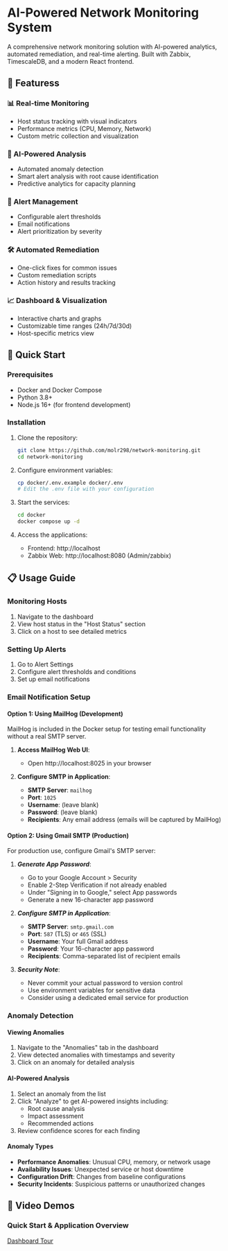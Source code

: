 # AI-Powered Network Monitoring System

A comprehensive network monitoring solution with AI-powered analytics, automated remediation, and real-time alerting. Built with Zabbix, TimescaleDB, and a modern React frontend.

## 🌟 Featuress

### 📊 Real-time Monitoring
- Host status tracking with visual indicators
- Performance metrics (CPU, Memory, Network)
- Custom metric collection and visualization

### 🤖 AI-Powered Analysis
- Automated anomaly detection
- Smart alert analysis with root cause identification
- Predictive analytics for capacity planning

### 🔔 Alert Management
- Configurable alert thresholds
- Email notifications
- Alert prioritization by severity

### 🛠️ Automated Remediation
- One-click fixes for common issues
- Custom remediation scripts
- Action history and results tracking

### 📈 Dashboard & Visualization
- Interactive charts and graphs
- Customizable time ranges (24h/7d/30d)
- Host-specific metrics view

## 🚀 Quick Start

### Prerequisites
- Docker and Docker Compose
- Python 3.8+
- Node.js 16+ (for frontend development)

### Installation

1. Clone the repository:
   ```bash
   git clone https://github.com/molr298/network-monitoring.git
   cd network-monitoring
   ```

2. Configure environment variables:
   ```bash
   cp docker/.env.example docker/.env
   # Edit the .env file with your configuration
   ```

3. Start the services:
   ```bash
   cd docker
   docker compose up -d
   ```

4. Access the applications:
   - Frontend: http://localhost
   - Zabbix Web: http://localhost:8080 (Admin/zabbix)

## 📋 Usage Guide

### Monitoring Hosts
1. Navigate to the dashboard
2. View host status in the "Host Status" section
3. Click on a host to see detailed metrics

### Setting Up Alerts
1. Go to Alert Settings
2. Configure alert thresholds and conditions
3. Set up email notifications

### Email Notification Setup

#### Option 1: Using MailHog (Development)
MailHog is included in the Docker setup for testing email functionality without a real SMTP server.

1. **Access MailHog Web UI**:
   - Open http://localhost:8025 in your browser

2. **Configure SMTP in Application**:
   - **SMTP Server**: `mailhog`
   - **Port**: `1025`
   - **Username**: (leave blank)
   - **Password**: (leave blank)
   - **Recipients**: Any email address (emails will be captured by MailHog)

#### Option 2: Using Gmail SMTP (Production)
For production use, configure Gmail's SMTP server:

1. ***Generate App Password***:
   - Go to your Google Account > Security
   - Enable 2-Step Verification if not already enabled
   - Under "Signing in to Google," select App passwords
   - Generate a new 16-character app password

2. ***Configure SMTP in Application***:
   - **SMTP Server**: `smtp.gmail.com`
   - **Port**: `587` (TLS) or `465` (SSL)
   - **Username**: Your full Gmail address
   - **Password**: Your 16-character app password
   - **Recipients**: Comma-separated list of recipient emails

3. ***Security Note***:
   - Never commit your actual password to version control
   - Use environment variables for sensitive data
   - Consider using a dedicated email service for production

### Anomaly Detection

#### Viewing Anomalies
1. Navigate to the "Anomalies" tab in the dashboard
2. View detected anomalies with timestamps and severity
3. Click on an anomaly for detailed analysis

#### AI-Powered Analysis
1. Select an anomaly from the list
2. Click "Analyze" to get AI-powered insights including:
   - Root cause analysis
   - Impact assessment
   - Recommended actions
3. Review confidence scores for each finding

#### Anomaly Types
- **Performance Anomalies**: Unusual CPU, memory, or network usage
- **Availability Issues**: Unexpected service or host downtime
- **Configuration Drift**: Changes from baseline configurations
- **Security Incidents**: Suspicious patterns or unauthorized changes

## 🎥 Video Demos

### Quick Start & Application Overview
[Dashboard Tour](https://drive.google.com/file/d/1r0Fjbc1bVjxNoVU0hwUA6mtP9-ZOeS0P/view?usp=sharing)
